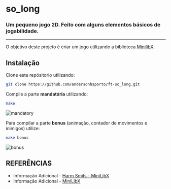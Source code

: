 # so_long
### Um pequeno jogo 2D. Feito com alguns elementos básicos de jogabilidade. 
---
O objetivo deste projeto é criar um jogo utilizando a biblioteca [MinilibX](https://github.com/42Paris/minilibx-linux).

## Instalação

Clone este repósitorio utilizando:
```sh
git clone https://github.com/andersonhsporto/ft-so_long.git
```
Compile a parte **mandatória** utilizando:
```sh
make
```
![mandatory](https://github.com/andersonhsporto/ft-so_long/blob/main/img/Peek%2003-11-2021%2000-16.gif)

Para compilar a parte **bonus** (animação, contador de movimentos e inimigos) utilize:
```sh
make bonus
```
![bonus](https://github.com/andersonhsporto/ft-so_long/blob/main/img/Peek%2003-11-2021%2000-23.gif)






## REFERÊNCIAS
* Informação Adicional - [Harm Smits - MiniLibX](https://harm-smits.github.io/42docs/libs/minilibx) 
* Informação Adicional - [MiniLibX](https://github.com/42Paris/minilibx-linux) 
